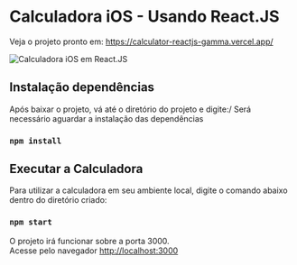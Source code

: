 
# Calculadora iOS - Usando React.JS

Veja o projeto pronto em:
https://calculator-reactjs-gamma.vercel.app/

![Calculadora iOS em React.JS](https://i.ibb.co/wRNghYk/calc.png)
## Instalação dependências

Após baixar o projeto, vá até o diretório do projeto e digite:/
Será necessário aguardar a instalação das dependências
### `npm install`

## Executar a Calculadora
Para utilizar a calculadora em seu ambiente local, digite o comando abaixo dentro do diretório criado:

### `npm start`

O projeto irá funcionar sobre a porta 3000.\
Acesse pelo navegador [http://localhost:3000](http://localhost:3000) 